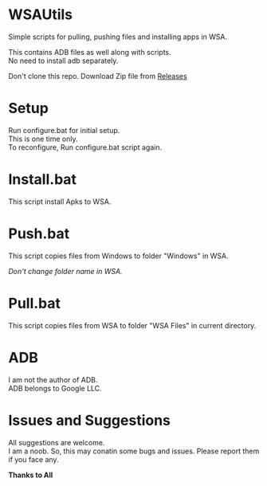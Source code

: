 # WSAUtils
Simple scripts for pulling, pushing files and installing apps in WSA.

This contains ADB files as well along with scripts.<br />
No need to install adb separately.

Don't clone this repo. Download Zip file from [Releases](https://github.com/decipher3114/WSAUtils/releases)

# Setup
Run configure.bat for initial setup.<br />
This is one time only.<br />
To reconfigure, Run configure.bat script again.

# Install.bat

This script install Apks to WSA.

# Push.bat

This script copies files from Windows to folder "Windows" in WSA.

_Don't change folder name in WSA._

# Pull.bat

This script copies files from WSA to folder "WSA Files" in current directory.

# ADB

I am not the author of ADB.<br />
ADB belongs to Google LLC.

# Issues and Suggestions

All suggestions are welcome.<br />
I am a noob. So, this may conatin some bugs and issues. Please report them if you face any.

**Thanks to All**
